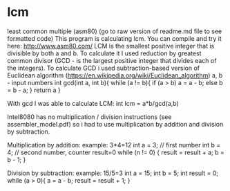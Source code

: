 # lcm

least common multiple (asm80)
(go to raw version of readme.md file to see formatted code)
This program is calculating lcm. You can compile and try it here: http://www.asm80.com/
LCM is the smallest positive integer that is divisible by both a and b.
To calculate it I used reduction by greatest common divisor (GCD - is the largest positive integer that divides each of the integers).
To calculate GCD i used subtraction-based version of Euclidean algorithm (https://en.wikipedia.org/wiki/Euclidean_algorithm)
a, b - input numbers
int gcd(int a, int b){
  while (a != b){
    if (a > b)
      a = a - b;
    else
      b = b - a;
  }
  return a
}

With gcd I was able to calculate LCM:
int lcm = a*b/gcd(a,b)

Intel8080 has no multiplication / division instructions (see assembler_model.pdf) so i had to use multiplication by addition and division by subtraction. 

Multiplication by addition:
example: 3*4=12
int a = 3; // first number
int b = 4; // second number, counter
result=0 
while (n != 0) {
  result = result + a;
  b = b - 1;
}

Division by subtraction:
example: 15/5=3
int a = 15; 
int b = 5;
int result = 0;
while (a > 0){
  a = a - b;
  result = result + 1;
}

